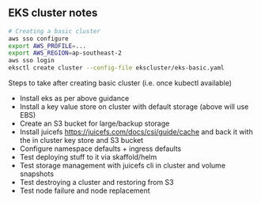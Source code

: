 ## EKS cluster notes

```bash
# Creating a basic cluster
aws sso configure
export AWS_PROFILE=...
export AWS_REGION=ap-southeast-2
aws sso login
eksctl create cluster --config-file ekscluster/eks-basic.yaml 
```
Steps to take after creating basic cluster (i.e. once kubectl available)

- Install eks as per above guidance
- Install a key value store on cluster with default storage (above will use EBS)
- Create an S3 bucket for large/backup storage
- Install juicefs https://juicefs.com/docs/csi/guide/cache and back it with the in cluster key store and S3 bucket
- Configure namespace defaults + ingress defaults
- Test deploying stuff to it via skaffold/helm
- Test storage management with juicefs cli in cluster and volume snapshots
- Test destroying a cluster and restoring from S3
- Test node failure and node replacement